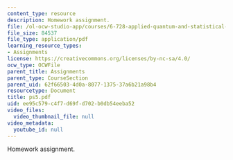 ```yaml
---
content_type: resource
description: Homework assignment.
file: /ol-ocw-studio-app/courses/6-728-applied-quantum-and-statistical-physics-fall-2006/ee95c579c4f7d69fd702b0db54eeba52_ps5.pdf
file_size: 84537
file_type: application/pdf
learning_resource_types:
- Assignments
license: https://creativecommons.org/licenses/by-nc-sa/4.0/
ocw_type: OCWFile
parent_title: Assignments
parent_type: CourseSection
parent_uid: 62f66503-4d0a-8077-1375-37a6b21a98b4
resourcetype: Document
title: ps5.pdf
uid: ee95c579-c4f7-d69f-d702-b0db54eeba52
video_files:
  video_thumbnail_file: null
video_metadata:
  youtube_id: null
---
```

Homework assignment.